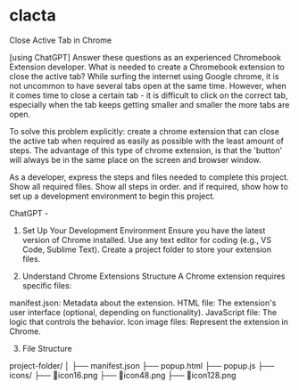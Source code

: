 # clacta
Close Active Tab in Chrome

[using ChatGPT]
Answer these questions as an experienced Chromebook Extension developer. What is needed to create a Chromebook extension to close the active tab? While surfing the internet using Google chrome, it is not uncommon to have several tabs open at the same time. However, when it comes time to close a certain tab - it is difficult to click on the correct tab, especially when the tab keeps getting smaller and smaller the more tabs are open.

To solve this problem explicitly: create a chrome extension that can close the active tab when required as easily as possible with the least amount of steps. The advantage of this type of chrome extension, is that the 'button' will always be in the same place on the screen and browser window. 

As a developer, express the steps and files needed to complete this project. Show all required files. Show all steps in order. and if required, show how to set up a development environment to begin this project.

 ChatGPT - 

1. Set Up Your Development Environment
Ensure you have the latest version of Chrome installed.
Use any text editor for coding (e.g., VS Code, Sublime Text).
Create a project folder to store your extension files.

2. Understand Chrome Extensions Structure
A Chrome extension requires specific files:

manifest.json: Metadata about the extension.
HTML file: The extension's user interface (optional, depending on functionality).
JavaScript file: The logic that controls the behavior.
Icon image files: Represent the extension in Chrome.

3. File Structure

project-folder/
│
├── manifest.json
├── popup.html
├── popup.js
├── icons/
    ├── 🚪icon16.png
    ├── 🚪icon48.png
    ├── 🚪icon128.png


